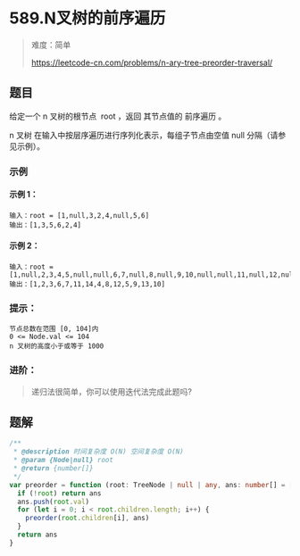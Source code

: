 # 589.N叉树的前序遍历

> 难度：简单
>
> https://leetcode-cn.com/problems/n-ary-tree-preorder-traversal/

## 题目

给定一个 n 叉树的根节点  root ，返回 其节点值的 前序遍历 。

n 叉树 在输入中按层序遍历进行序列化表示，每组子节点由空值 null 分隔（请参见示例）。

### 示例

#### 示例 1：

```
输入：root = [1,null,3,2,4,null,5,6]
输出：[1,3,5,6,2,4]
```

#### 示例 2：
```
输入：root = [1,null,2,3,4,5,null,null,6,7,null,8,null,9,10,null,null,11,null,12,null,13,null,null,14]
输出：[1,2,3,6,7,11,14,4,8,12,5,9,13,10]
```

### 提示：

```
节点总数在范围 [0, 104]内
0 <= Node.val <= 104
n 叉树的高度小于或等于 1000
```

### 进阶：
> 递归法很简单，你可以使用迭代法完成此题吗?


## 题解

```typescript
/**
 * @description 时间复杂度 O(N) 空间复杂度 O(N)
 * @param {Node|null} root
 * @return {number[]}
 */
var preorder = function (root: TreeNode | null | any, ans: number[] = []): number[] {
  if (!root) return ans
  ans.push(root.val)
  for (let i = 0; i < root.children.length; i++) {
    preorder(root.children[i], ans)
  }
  return ans
}
```
